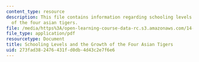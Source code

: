 ```yaml
---
content_type: resource
description: This file contains information regarding schooling levels and the growth
  of the four asian tigers.
file: /media/https%3A/open-learning-course-data-rc.s3.amazonaws.com/14-05-intermediate-macroeconomics-spring-2013/273fad382476431fd0db4d43c2e7f6e6_MIT14_05S13_tigers.pdf
file_type: application/pdf
resourcetype: Document
title: Schooling Levels and the Growth of the Four Asian Tigers
uid: 273fad38-2476-431f-d0db-4d43c2e7f6e6
---
```

